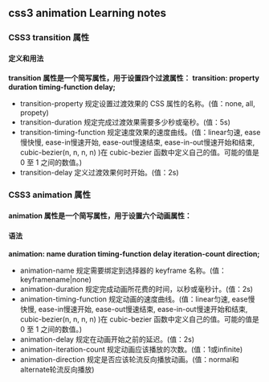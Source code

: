 ## css3 animation Learning notes

### CSS3 transition 属性

#### 定义和用法

**transition 属性是一个简写属性，用于设置四个过渡属性：**
**transition: property duration timing-function delay;**

*  transition-property    规定设置过渡效果的 CSS 属性的名称。(值：none, all, propety)
*  transition-duration    	规定完成过渡效果需要多少秒或毫秒。(值：5s)
*  transition-timing-function    	规定速度效果的速度曲线。(值：linear匀速, ease慢快慢, ease-in慢速开始, ease-out慢速结束, ease-in-out慢速开始和结束, cubic-bezier(n, n, n, n) )在 cubic-bezier 函数中定义自己的值。可能的值是 0 至 1 之间的数值。)
*  transition-delay   	定义过渡效果何时开始。(值：2s)

### CSS3 animation 属性

#### animation 属性是一个简写属性，用于设置六个动画属性：

#### 语法

**animation: name duration timing-function delay iteration-count direction;**

* animation-name    规定需要绑定到选择器的 keyframe 名称。(值：keyframename|none)
* animation-duration    规定完成动画所花费的时间，以秒或毫秒计。(值：2s)
* animation-timing-function    规定动画的速度曲线。(值：linear匀速, ease慢快慢, ease-in慢速开始, ease-out慢速结束, ease-in-out慢速开始和结束, cubic-bezier(n, n, n, n) )在 cubic-bezier 函数中定义自己的值。可能的值是 0 至 1 之间的数值。)
* animation-delay    规定在动画开始之前的延迟。(值：2s)
* animation-iteration-count    规定动画应该播放的次数。(值：1或infinite)
* animation-direction     规定是否应该轮流反向播放动画。(值：normal和alternate轮流反向播放)


